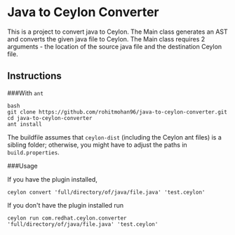 # Java to Ceylon Converter

This is a project to convert java to Ceylon. 
The Main class generates an AST and converts the given java file to Ceylon.
The Main class requires 2 arguments - the location of the source java file and the destination Ceylon file.

## Instructions

###With `ant`

```
bash
git clone https://github.com/rohitmohan96/java-to-ceylon-converter.git
cd java-to-ceylon-converter
ant install
```

The buildfile assumes that `ceylon-dist` (including the Ceylon ant files) is a sibling folder; otherwise, you might have to adjust the paths in `build.properties`.

###Usage

If you have the plugin installed,

`ceylon convert 'full/directory/of/java/file.java' 'test.ceylon'`

If you don't have the plugin installed run

`ceylon run com.redhat.ceylon.converter 'full/directory/of/java/file.java' 'test.ceylon'`